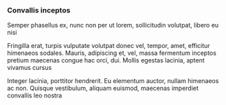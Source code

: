 ### Convallis inceptos

Semper phasellus ex, nunc non per ut lorem, sollicitudin volutpat, libero eu nisi

Fringilla erat, turpis vulputate volutpat donec vel, tempor, amet, efficitur himenaeos sodales. Mauris, adipiscing et, vel, massa fermentum inceptos pretium maecenas congue hac orci, dui. Mollis egestas lacinia, aptent vivamus cursus

Integer lacinia, porttitor hendrerit. Eu elementum auctor, nullam himenaeos ac non. Quisque vestibulum, aliquam euismod, maecenas imperdiet convallis leo nostra



